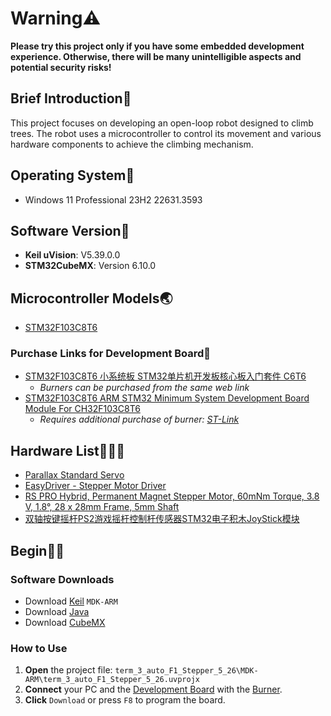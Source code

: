 # Warning⚠️
**Please try this project only if you have some embedded development experience. Otherwise, there will be many unintelligible aspects and potential security risks!**
## Brief Introduction👲

This project focuses on developing an open-loop robot designed to climb trees. The robot uses a microcontroller to control its movement and various hardware components to achieve the climbing mechanism.

## Operating System📢

- Windows 11 Professional 23H2 22631.3593
  
## Software Version🔑

- **Keil uVision**: V5.39.0.0
- **STM32CubeMX**: Version 6.10.0

## Microcontroller Models🌏

- [STM32F103C8T6](https://www.st.com/en/microcontrollers-microprocessors/stm32f103c8.html)

### Purchase Links for Development Board🛒

- [STM32F103C8T6 小系统板 STM32单片机开发板核心板入门套件 C6T6](https://detail.tmall.com/item.htm?abbucket=1&id=734040301724&ns=1&priceTId=2150449c17167574808597897e0bcc&spm=a21n57.1.item.4.314d523cZCoCg0)
    - _Burners can be purchased from the same web link_
- [STM32F103C8T6 ARM STM32 Minimum System Development Board Module For CH32F103C8T6](https://www.amazon.co.uk/STM32F103C8T6-Minimum-System-Development-CH32F103C8T6/dp/B0CQHPMKLK/ref=sr_1_10?crid=3DBZ91YFBZIZW&dib=eyJ2IjoiMSJ9.rBCOpvMxu44WArQ_1KcH_m1MgF4xLSAcbcd7_djmCET2SiyTMgV1qktHoHGYqQYIsYbVZ-YSbn0dAubGGx8LH08eaer-T4b4WxwMwT9WZYsgZU4oH58pRyIOR1J46pqvwP_8AudCeK55J4FikWetcl7qsRVOpKGjpvImHg3gtnh2fuyDfHvgrZnuNLhow_dF4Z3SFDVVkLmQgdqj3OKr-YCbIJR3VBQF6tgPlqdESCg.EHGqO1uGJTjg02HK7yJS3Mzm2TgE650SH-OSWqHSQzo&dib_tag=se&keywords=stm32f103c8t6&qid=1716757990&sprefix=stm32%2Caps%2C161&sr=8-10)
    - _Requires additional purchase of burner: [ST-Link](https://www.amazon.co.uk/AZDelivery-Programming-Aluminium-Downloader-Programmer/dp/B086TWZNMM/ref=pd_day0fbt_thbs_d_sccl_1/261-5086978-6273962?pd_rd_w=WjXod&content-id=amzn1.sym.bfe06781-69ca-4a3a-9842-e535d2f2ae0e&pf_rd_p=bfe06781-69ca-4a3a-9842-e535d2f2ae0e&pf_rd_r=XKF2ZQ8J9DFR6TRYAKVE&pd_rd_wg=0UZP4&pd_rd_r=e77ec29c-9f70-4c4f-b10d-b939ec91a0e5&pd_rd_i=B086TWZNMM&psc=1)_

## Hardware List👨‍👩‍👧

- [Parallax Standard Servo](https://www.parallax.com/product/parallax-standard-servo/)
- [EasyDriver - Stepper Motor Driver](https://www.sparkfun.com/products/12779)
- [RS PRO Hybrid, Permanent Magnet Stepper Motor, 60mNm Torque, 3.8 V, 1.8°, 28 x 28mm Frame, 5mm Shaft](https://uk.rs-online.com/web/p/stepper-motors/5350344)
- [双轴按键摇杆PS2游戏摇杆控制杆传感器STM32电子积木JoyStick模块](https://item.taobao.com/item.htm?abbucket=1&id=760947385519&ns=1&priceTId=2100c80817168323214807859e0b84&spm=a21n57.1.item.4.4f55523cTriCVK)

## Begin🧑‍🍼

### Software Downloads

- Download [Keil](https://www.keil.com/download/product/) `MDK-ARM`
- Download [Java](https://www.java.com/download/ie_manual.jsp)
- Download [CubeMX](https://www.st.com/content/st_com/en/stm32cubemx.html)

### How to Use

1. **Open** the project file: `term_3_auto_F1_Stepper_5_26\MDK-ARM\term_3_auto_F1_Stepper_5_26.uvprojx`
2. **Connect** your PC and the [Development Board](https://www.amazon.co.uk/STM32F103C8T6-Minimum-System-Development-CH32F103C8T6/dp/B0CQHPMKLK/ref=sr_1_10?crid=3DBZ91YFBZIZW&dib=eyJ2IjoiMSJ9.rBCOpvMxu44WArQ_1KcH_m1MgF4xLSAcbcd7_djmCET2SiyTMgV1qktHoHGYqQYIsYbVZ-YSbn0dAubGGx8LH08eaer-T4b4WxwMwT9WZYsgZU4oH58pRyIOR1J46pqvwP_8AudCeK55J4FikWetcl7qsRVOpKGjpvImHg3gtnh2fuyDfHvgrZnuNLhow_dF4Z3SFDVVkLmQgdqj3OKr-YCbIJR3VBQF6tgPlqdESCg.EHGqO1uGJTjg02HK7yJS3Mzm2TgE650SH-OSWqHSQzo&dib_tag=se&keywords=stm32f103c8t6&qid=1716757990&sprefix=stm32%2Caps%2C161&sr=8-10) with the [Burner](https://www.amazon.co.uk/STM32F103C8T6-Minimum-System-Development-CH32F103C8T6/dp/B0CQHPMKLK/ref=sr_1_10?crid=3DBZ91YFBZIZW&dib=eyJ2IjoiMSJ9.rBCOpvMxu44WArQ_1KcH_m1MgF4xLSAcbcd7_djmCET2SiyTMgV1qktHoHGYqQYIsYbVZ-YSbn0dAubGGx8LH08eaer-T4b4WxwMwT9WZYsgZU4oH58pRyIOR1J46pqvwP_8AudCeK55J4FikWetcl7qsRVOpKGjpvImHg3gtnh2fuyDfHvgrZnuNLhow_dF4Z3SFDVVkLmQgdqj3OKr-YCbIJR3VBQF6tgPlqdESCg.EHGqO1uGJTjg02HK7yJS3Mzm2TgE650SH-OSWqHSQzo&dib_tag=se&keywords=stm32f103c8t6&qid=1716757990&sprefix=stm32%2Caps%2C161&sr=8-10).
3. **Click** `Download` or press `F8` to program the board.

